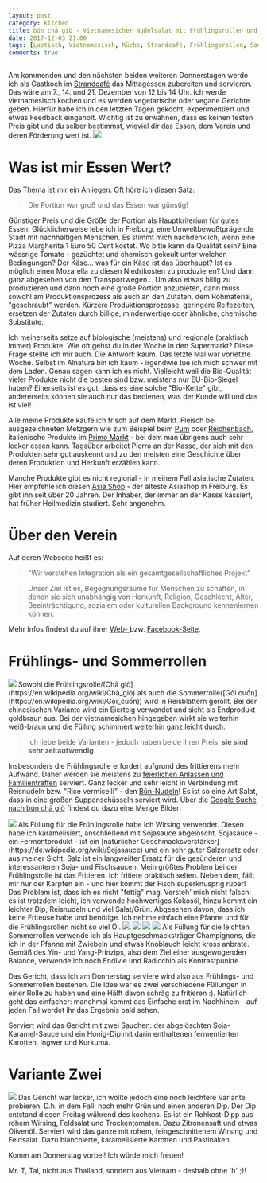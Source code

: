 ```yaml
---
layout: post
category: kitchen
title: bún chả giò - Vietnamesicher Nudelsalat mit Frühlingsrollen und Rohkostdip - Strandcafé, 7. Dezember 2017
date: 2017-12-03 21:00
tags: [Laotisch, Vietnamesisch, Küche, Strandcafé, Frühlingsrollen, Sommerrollen ]
comments: true
---
```

Am kommenden und den nächsten beiden weiteren Donnerstagen werde ich als Gastkoch im [Strandcafé](https://zlev.de/projekte/zusammen-kaffee/) das Mittagessen zubereiten und servieren. Das wäre am 7., 14. und 21. Dezember von 12 bis 14 Uhr. Ich werde vietnamesisch kochen und es werden vegetarische oder vegane Gerichte geben. Hierfür habe ich in den letzten Tagen gekocht, experimentiert und etwas Feedback eingeholt. Wichtig ist zu erwähnen, dass es keinen festen Preis gibt und du selber bestimmst, wieviel dir das Essen, dem Verein und deren Förderung wert ist.
<img class="fit image" src="{{site.baseurl}}/images/2017-12-03-Strandcafé-Gericht-1.jpg"/>

# Was ist mir Essen Wert?
Das Thema ist mir ein Anliegen. Oft höre ich diesen Satz:
> Die Portion war groß und das Essen war günstig!

Günstiger Preis und die Größe der Portion als Hauptkriterium für gutes Essen. Glücklicherweise lebe ich in Freiburg, eine Umweltbewußtprägende Stadt mit nachhaltigen Menschen. Es stimmt mich nachdenklich, wenn eine Pizza Margherita 1 Euro 50 Cent kostet. Wo bitte kann da Qualität sein? Eine wässrige Tomate - gezüchtet und chemisch gekeult unter welchen Bedingungen? Der Käse... was für ein Käse ist das überhaupt? Ist es möglich einen Mozarella zu diesen Niedrikosten zu produzieren? Und dann ganz abgesehen von den Transportwegen... Um also etwas billig zu produzieren und dann noch eine große Portion anzubieten, dann muss sowohl am Produktionsprozess als auch an den Zutaten, dem Rohmaterial, "geschraubt" werden. Kürzere Produktionsprozesse, geringere Reifezeiten, ersetzen der Zutaten durch billige, minderwertige oder ähnliche, chemische Substitute.

Ich meinerseits setze auf biologische (meistens) und regionale (praktisch immer)  Produkte. Wie oft gehst du in der Woche in den Supermarkt? Diese Frage stellte ich mir auch. Die Antwort: kaum.  Das letzte Mal war vorletzte Woche. Selbst im Alnatura bin ich kaum - irgendwie tue ich mich schwer mit dem Laden. Genau sagen kann ich es nicht. Vielleicht weil die Bio-Qualität vieler Produkte nicht die besten sind bzw. meistens nur EU-Bio-Siegel haben? Einerseits ist es gut, dass es eine solche "Bio-Kette" gibt, andererseits können sie auch nur das bedienen, was der Kunde will und das ist viel!

Alle meine Produkte kaufe ich frisch auf dem Markt. Fleisch bei ausgezeichneten Metzgern wie zum Beispiel beim [Pum](http://www.feinkost-metzgerei-pum.de/) oder [Reichenbach](https://www.metzgerei-reichenbach.de), italienische Produkte im [Primo Markt](https://www.tripadvisor.de/Restaurant_Review-g187281-d4342099-Reviews-Trattoria_im_Primo_Markt-Freiburg_im_Breisgau_Baden_Wurttemberg.html) - bei dem man übrigens auch sehr lecker essen kann. Tagsüber arbeitet Pierro an der Kasse, der sich mit den Produkten sehr gut auskennt und zu den meisten eine Geschichte über deren Produktion und Herkunft erzählen kann.

Manche Produkte gibt es nicht regional - in meinem Fall asiatische Zutaten. Hier empfehle ich diesen [Asia Shop](https://goo.gl/maps/NTYFDXuBFLr) - der älteste Asiashop in Freiburg. Es gibt ihn seit über 20 Jahren. Der Inhaber, der immer an der Kasse kassiert, hat früher Heilmedizin studiert. Sehr angenehm.

# Über den Verein

Auf deren Webseite heißt es:
> "Wir verstehen Integration als ein gesamtgesellschaftliches Projekt"

> Unser Ziel ist es, Begegnungsräume für Menschen zu schaffen, in denen sie sich unabhängig von Herkunft, Religion, Geschlecht, Alter, Beeinträchtigung, sozialem oder kulturellen Background kennenlernen können.

Mehr Infos findest du auf ihrer [Web- ](zlev.de) bzw. [Facebook-Seite](https://www.facebook.com/zusammenlebeneV/).

# Frühlings- und Sommerrollen

<img class="image right" src="{{site.baseurl}}/images/2017-12-03-bún chả giò.png"/>
Sowohl die Frühlingsrolle/[Chả giò](https://en.wikipedia.org/wiki/Chả_giò) als auch die Sommerrolle([Gỏi cuốn](https://en.wikipedia.org/wiki/Gỏi_cuốn)) wird in Reisblättern gerollt. Bei der chinesischen Variante wird ein Eierteig verwendet und sieht als Endprodukt goldbraun aus. Bei der vietnamesichen hingegeben wirkt sie weiterhin weiß-braun und die Fülling schimmert weiterhin ganz leicht durch.

> Ich liebe beide Varianten - jedoch haben beide ihren Preis: **sie sind sehr zeitaufwendig**.

Insbesonders die Frühlingsrolle erfordert aufgrund des frittierens mehr Aufwand. Daher werden sie meistens zu [feierlichen Anlässen und Familientreffen](https://de.wikipedia.org/wiki/Frühlingsrolle#Vietnam) serviert. Ganz lecker und sehr leicht in Verbindung mit Reisnudeln bzw. "Rice vermicelli" - den [Bún-Nudeln](https://de.wikipedia.org/wiki/Reisnudeln)! Es ist so eine Art Salat, dass in eine großen Suppenschüsseln serviert wird. Über die [Google Suche nach bún chả giò](https://www.google.de/search?q=bún+chả+giò&tbm=isch) findest du dazu eine Menge Bilder:

<img class="fit image" src="{{site.baseurl}}/images/2017-12-03-karamelisierter-wirsing.jpg"/>
Als Füllung für die Frühlingsrolle habe ich Wirsing verwendet. Diesen habe ich karamelisiert, anschließend mit Sojasauce abgelöscht. Sojasauce - ein Fermentprodukt - ist ein [natürlicher Geschmacksverstärker](https://de.wikipedia.org/wiki/Sojasauce) und ein sehr guter Salzersatz oder aus meiner Sicht: Salz ist ein langweilter Ersatz für die gesünderen und interessanteren Soja- und Fischsaucen. Mein größtes Problem bei der Frühlingsrolle ist das Fritieren. Ich fritiere praktisch selten. Neben dem, fällt mir nur der Karpfen ein - und hier kommt der Fisch superknusprig rüber! Das Problem ist, dass ich es nicht "fettig" mag. Versteh' mich nicht falsch: es ist trotzdem leicht, ich verwende hochwertiges Kokosöl, hinzu kommt ein leichter Dip, Reisnudeln und viel Salat/Grün. Abgesehen davon, dass ich keine Friteuse habe und benötige. Ich nehme einfach eine Pfanne und für die Frühlingsrollen nicht so viel Öl.

<img class="fit image" src="{{site.baseurl}}/images/2017-12-03-champignon-pfanne.jpg"/>
<img class="fit image" src="{{site.baseurl}}/images/2017-12-03-rollen-1.jpg"/>
<img class="fit image" src="{{site.baseurl}}/images/2017-12-03-rollen-2.jpg"/>
<img class="image right" src="{{site.baseurl}}/images/2017-12-03-frühlingsrollen-fritiert.jpg"/>
Als Füllung für die leichten Sommerrollen verwende ich als Hauptgeschmacksträger Champignons, die ich in der Pfanne mit Zwiebeln und etwas Knoblauch leicht kross anbrate. Gemäß des Yin- und Yang-Prinzips, also dem Ziel einer ausgewogenden Balance, verwende ich noch Endivie und Radicchio als Kontrastpunkte.

Das Gericht, dass ich am Donnerstag serviere wird also aus Frühlings- und Sommerrollen bestehen. Die Idee war es zwei verschiedene Füllungen in einer Rolle zu haben und eine Hälft davon schräg zu fritieren :). Natürlich geht das einfacher: manchmal kommt das Einfache erst im Nachhinein - auf jeden Fall werdet ihr das Ergebnis bald sehen.

Serviert wird das Gericht mit zwei Sauchen: der abgelöschten Soja-Karamel-Sauce und ein Honig-Dip mit darin enthaltenen fermentierten Karotten, Ingwer und Kurkuma.

# Variante Zwei

<img class="fit image" src="{{site.baseurl}}/images/2017-12-03-variante-zwei-mit-rohkost-dip.jpg"/>
Das Gericht war lecker, ich wollte jedoch eine noch leichtere Variante probieren. D.h. in dem Fall: noch mehr Grün und einen anderen Dip. Der Dip entstand diesen Freitag während des kochens. Es ist ein Rohkost-Dipp aus rohem Wirsing, Feldsalat und Trockentomaten. Dazu Zitronensaft und etwas Olivenöl. Serviert wird das ganze mit rohem, feingeschnittenem Wirsing und Feldsalat. Dazu blanchierte, karamelisierte Karotten und Pastinaken.

Komm am Donnerstag vorbei! Ich würde mich freuen!

Mr. T, Tai, nicht aus Thailand, sondern aus Vietnam - deshalb ohne 'h' ;)!

